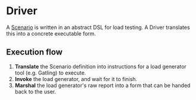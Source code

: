 # Driver

A [Scenario](scenario.md) is written in an abstract DSL for load testing. A Driver translates this into a concrete executable form.

## Execution flow

1. **Translate** the Scenario definition into instructions for a load generator tool (e.g. Gatling) to execute.
2. **Invoke** the load generator, and wait for it to finish.
3. **Marshal** the load generator's raw report into a form that can be handed back to the user.
